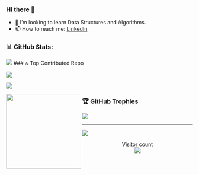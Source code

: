 ### Hi there 👋

- 👯 I’m looking to learn Data Structures and Algorithms.
- 📫 How to reach me: [LinkedIn](https://www.linkedin.com/in/shrijeet-kushle?utm_source=share&utm_campaign=share_via&utm_content=profile&utm_medium=android_app)
### 📊 GitHub Stats:
<img src="https://github-readme-stats.vercel.app/api?username=shrijeetkushle&&show_icons=true&title_color=ffffff&icon_color=bb2acf&text_color=daf7dc&bg_color=151515">
### 🔝 Top Contributed Repo

![](https://github-contributor-stats.vercel.app/api?username=shrijeetkushle&limit=5&theme=dark&combine_all_yearly_contributions=true)


![](https://github-readme-stats.vercel.app/api/top-langs/?username=shrijeetkushle&theme=dark&hide_border=false&include_all_commits=true&count_private=true&layout=compact)

<img align="left" height=202 src="https://github-readme-streak-stats-git-main-davids-projects-ad77adcc.vercel.app/?user=shrijeetkushle&theme=radical"/>

### 🏆 GitHub Trophies
![](https://github-profile-trophy.vercel.app/?username=shrijeetkushle&theme=radical&no-frame=false&no-bg=false&margin-w=4)


---
[![](https://visitcount.itsvg.in/api?id=shrijeetkushle&icon=0&color=0)](https://visitcount.itsvg.in)
<p align="center">
  Visitor count<br>
  <img src="https://profile-counter.glitch.me/_shrijeetkushle/count.svg" />
</p>
